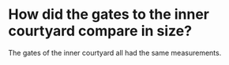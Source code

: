 # How did the gates to the inner courtyard compare in size?

The gates of the inner courtyard all had the same measurements.

